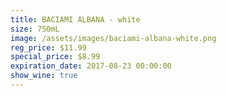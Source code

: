 ```yaml
---
title: BACIAMI ALBANA - white
size: 750mL
image: /assets/images/baciami-albana-white.png
reg_price: $11.99
special_price: $8.99
expiration_date: 2017-08-23 00:00:00
show_wine: true
---
```



